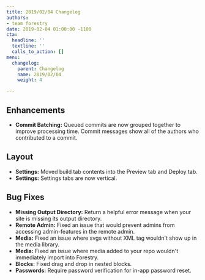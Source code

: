 ```yaml
---
title: 2019/02/04 Changelog
authors:
- team forestry
date: 2019-02-04 01:00:00 -1100
cta:
  headline: ''
  textline: ''
  calls_to_action: []
menu:
  changelog:
    parent: Changelog
    name: 2019/02/04
    weight: 4

---
```

## Enhancements

* **Commit Batching:** Queued commits are now grouped together to improve processing time. Commit messages show all of the authors who contributed to a commit.

## Layout

* **Settings:** Moved build tab contents into the Preview tab and Deploy tab.
* **Settings:** Settings tabs are now vertical.

## Bug Fixes

* **Missing Output Directory:**  Return a helpful error message when your site is missing its output directory.
* **Remote Admin:** Fixed an issue that would prevent admins from accessing admin-features in the remote admin.
* **Media:** Fixed an issue where svgs without XML tag wouldn't show up in the media library.
* **Media:** Fixed an issue where media added to your repo wouldn't immediately import into Forestry.
* **Blocks:** Fixed drag and drop in nested blocks.
* **Passwords:** Require password verification for in-app password reset.